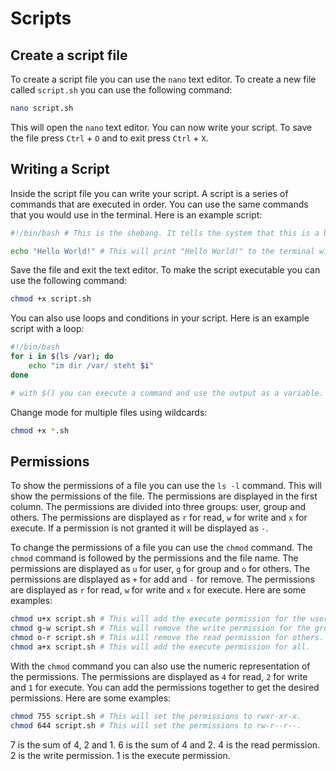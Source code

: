# Scripts

## Create a script file

To create a script file you can use the `nano` text editor. To create a new file called `script.sh` you can use the following command:

```bash
nano script.sh
```

This will open the `nano` text editor. You can now write your script. To save the file press `Ctrl` + `O` and to exit press `Ctrl` + `X`.

## Writing a Script

Inside the script file you can write your script. A script is a series of commands that are executed in order. You can use the same commands that you would use in the terminal. Here is an example script:

```bash
#!/bin/bash # This is the shebang. It tells the system that this is a bash script.

echo "Hello World!" # This will print "Hello World!" to the terminal window.
```

Save the file and exit the text editor. To make the script executable you can use the following command:

```bash
chmod +x script.sh
```

You can also use loops and conditions in your script. Here is an example script with a loop:

```bash
#!/bin/bash
for i in $(ls /var); do
    echo "im dir /var/ steht $i"
done

# with $() you can execute a command and use the output as a variable.
```

Change mode for multiple files using wildcards:

```bash
chmod +x *.sh
```

## Permissions

To show the permissions of a file you can use the `ls -l` command. This will show the permissions of the file. The permissions are displayed in the first column. The permissions are divided into three groups: user, group and others. The permissions are displayed as `r` for read, `w` for write and `x` for execute. If a permission is not granted it will be displayed as `-`.

To change the permissions of a file you can use the `chmod` command. The `chmod` command is followed by the permissions and the file name. The permissions are displayed as `u` for user, `g` for group and `o` for others. The permissions are displayed as `+` for add and `-` for remove. The permissions are displayed as `r` for read, `w` for write and `x` for execute. Here are some examples:

```bash
chmod u+x script.sh # This will add the execute permission for the user.
chmod g-w script.sh # This will remove the write permission for the group.
chmod o-r script.sh # This will remove the read permission for others.
chmod a+x script.sh # This will add the execute permission for all.
```

With the `chmod` command you can also use the numeric representation of the permissions. The permissions are displayed as `4` for read, `2` for write and `1` for execute. You can add the permissions together to get the desired permissions. Here are some examples:

```bash
chmod 755 script.sh # This will set the permissions to rwxr-xr-x.
chmod 644 script.sh # This will set the permissions to rw-r--r--.
```

7 is the sum of 4, 2 and 1. 6 is the sum of 4 and 2. 4 is the read permission. 2 is the write permission. 1 is the execute permission.

